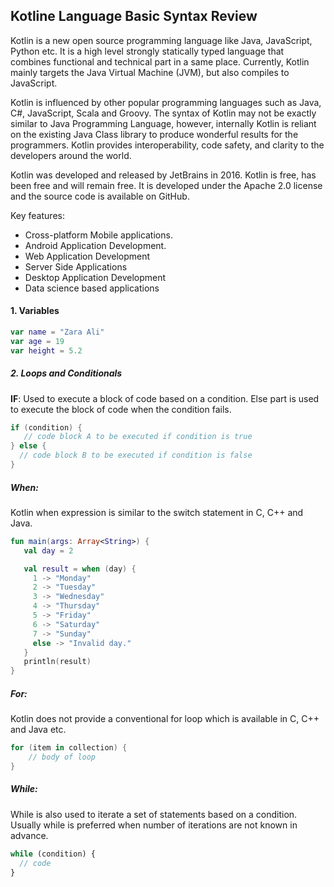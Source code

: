 ## Kotline Language Basic Syntax Review
Kotlin is a new open source programming language like Java, JavaScript, Python etc. It is a high level strongly statically typed language that combines functional and technical part in a same place. Currently, Kotlin mainly targets the Java Virtual Machine (JVM), but also compiles to JavaScript.

Kotlin is influenced by other popular programming languages such as Java, C#, JavaScript, Scala and Groovy. The syntax of Kotlin may not be exactly similar to Java Programming Language, however, internally Kotlin is reliant on the existing Java Class library to produce wonderful results for the programmers. Kotlin provides interoperability, code safety, and clarity to the developers around the world.

Kotlin was developed and released by JetBrains in 2016. Kotlin is free, has been free and will remain free. It is developed under the Apache 2.0 license and the source code is available on GitHub.

Key features:

- Cross-platform Mobile applications.
- Android Application Development.
- Web Application Development
- Server Side Applications
- Desktop Application Development
- Data science based applications


#### 1. Variables

```kotlin
var name = "Zara Ali"
var age = 19
var height = 5.2
```


##### 2. Loops and Conditionals

**IF**: 
Used to execute a block of code based on a condition. Else part is used to execute the block of code when the condition fails.

````kotlin
if (condition) {
   // code block A to be executed if condition is true
} else {
  // code block B to be executed if condition is false
}
````

##### When:
Kotlin when expression is similar to the switch statement in C, C++ and Java.
```kotlin
fun main(args: Array<String>) {
   val day = 2

   val result = when (day) {
     1 -> "Monday"
     2 -> "Tuesday"
     3 -> "Wednesday"
     4 -> "Thursday"
     5 -> "Friday"
     6 -> "Saturday"
     7 -> "Sunday"
     else -> "Invalid day."
   }
   println(result)
}
```

##### For:

Kotlin does not provide a conventional for loop which is available in C, C++ and Java etc.

`````kotlin
for (item in collection) {
    // body of loop
}
`````
##### While:

While is also used to iterate a set of statements based on a condition. Usually while is preferred when number of iterations are not known in advance.

````js
while (condition) {  
  // code 
}  
````
